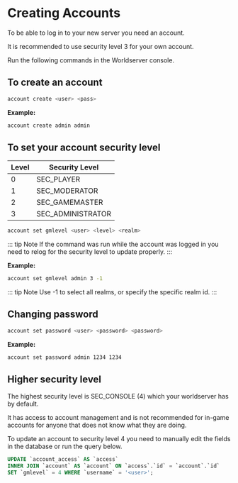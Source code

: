 # Creating Accounts

To be able to log in to your new server you need an account. 

It is recommended to use security level 3 for your own account.

Run the following commands in the Worldserver console.

## To create an account

```sh
account create <user> <pass>
```

**Example:**

```sh
account create admin admin
```

## To set your account security level

| Level | Security Level    |
|-------|-------------------|
| 0     | SEC_PLAYER        |
| 1     | SEC_MODERATOR     |
| 2     | SEC_GAMEMASTER    |
| 3     | SEC_ADMINISTRATOR |

```sh
account set gmlevel <user> <level> <realm>
```

::: tip Note
If the command was run while the account was logged in you need to relog for the security level to update properly.
:::

**Example:**

```sh
account set gmlevel admin 3 -1
```

::: tip Note
Use -1 to select all realms, or specify the specific realm id.
:::

## Changing password

```sh
account set password <user> <password> <password>
```

**Example:**

```sh
account set password admin 1234 1234
```

## Higher security level

The highest security level is SEC_CONSOLE (4) which your worldserver has by default.

It has access to account management and is not recommended for in-game accounts for anyone that does not know what they are doing.

To update an account to security level 4 you need to manually edit the fields in the database or run the query below.

```sql
UPDATE `account_access` AS `access`
INNER JOIN `account` AS `account` ON `access`.`id` = `account`.`id`
SET `gmlevel` = 4 WHERE `username` = '<user>';
```

